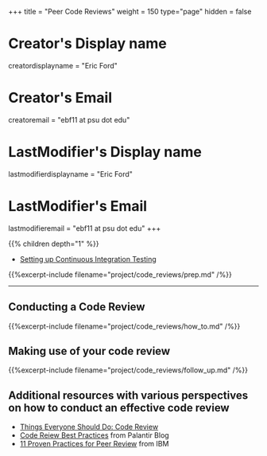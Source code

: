 +++
title = "Peer Code Reviews"
weight = 150
type="page"
hidden = false

# Creator's Display name
creatordisplayname = "Eric Ford"
# Creator's Email
creatoremail = "ebf11 at psu dot edu"
# LastModifier's Display name
lastmodifierdisplayname = "Eric Ford"
# LastModifier's Email
lastmodifieremail = "ebf11 at psu dot edu"
+++

{{% children depth="1" %}}
- [Setting up Continuous Integration Testing](/tips/travis.md)


{{%excerpt-include filename="project/code_reviews/prep.md" /%}}

<hr>

## Conducting a Code Review
{{%excerpt-include filename="project/code_reviews/how_to.md" /%}}

## Making use of your code review
{{%excerpt-include filename="project/code_reviews/follow_up.md" /%}}


## Additional resources with various perspectives on how to conduct an effective code review

- [Things Everyone Should Do: Code Review](http://goodmath.scientopia.org/2011/07/06/things-everyone-should-do-code-review/)
- [Code Reiew Best Practices](https://medium.com/palantir/code-review-best-practices-19e02780015f) from Palantir Blog
- [11 Proven Practices for Peer Review](https://www.ibm.com/developerworks/rational/library/11-proven-practices-for-peer-review/index.html) from IBM
